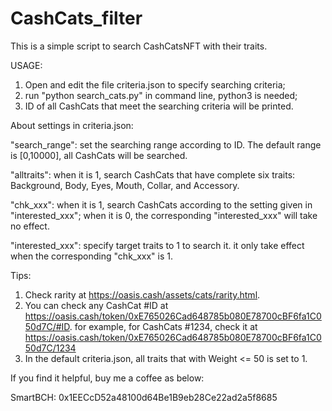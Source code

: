 # CashCats_filter
This is a simple script to search CashCatsNFT with their traits.

USAGE:

1. Open and edit the file criteria.json to specify searching criteria;
2. run "python search_cats.py" in command line, python3 is needed;
3. ID of all CashCats that meet the searching criteria will be printed.



About settings in criteria.json:

"search_range": set the searching range according to ID. The default range is [0,10000], all CashCats will be searched.

"alltraits": when it is 1, search CashCats that have complete six traits: Background, Body, Eyes, Mouth, Collar, and Accessory.

"chk_xxx": when it is 1, search CashCats according to the setting given in "interested_xxx"; when it is 0, the corresponding "interested_xxx" will take no effect.

"interested_xxx": specify target traits to 1 to search it. it only take effect when the corresponding "chk_xxx" is 1.



Tips:
1.  Check rarity at https://oasis.cash/assets/cats/rarity.html.
2.  You can check any CashCat #ID at https://oasis.cash/token/0xE765026Cad648785b080E78700cBF6fa1C050d7C/#ID. for example, for CashCats #1234, check it at https://oasis.cash/token/0xE765026Cad648785b080E78700cBF6fa1C050d7C/1234
3.  In the default criteria.json, all traits that with Weight <= 50 is set to 1.



If you find it helpful, buy me a coffee as below:

SmartBCH: 0x1EECcD52a48100d64Be1B9eb28Ce22ad2a5f8685

